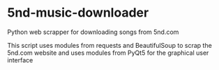 # 5nd-music-downloader
Python web scrapper for downloading songs from 5nd.com

This script uses modules from requests and BeautifulSoup to scrap the 5nd.com website and
uses modules from PyQt5 for the graphical user interface
